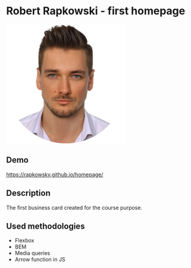 # Robert Rapkowski - first homepage
![Robert](images/rr_image.png)
## Demo
https://rapkowsky.github.io/homepage/
## Description
The first business card created for the course purpose.
## Used methodologies
- Flexbox
- BEM
- Media queries
- Arrow function in JS
